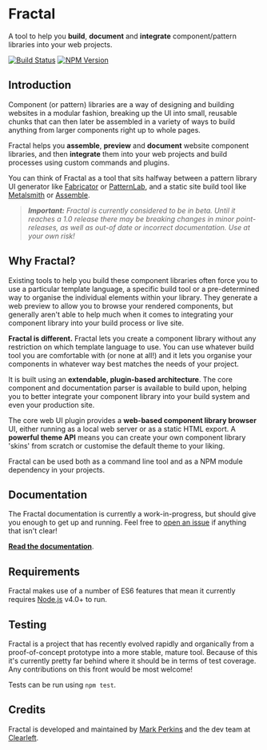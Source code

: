 # Fractal

A tool to help you **build**, **document** and **integrate** component/pattern libraries into your web projects.

[![Build Status](https://img.shields.io/travis/frctl/fractal.svg?style=flat)](https://travis-ci.org/frctl/fractal)
[![NPM Version](https://img.shields.io/npm/v/@frctl/fractal.svg?style=flat)](https://www.npmjs.com/package/@frctl/fractal)

## Introduction

Component (or pattern) libraries are a way of designing and building websites in a modular fashion, breaking up the UI into small, reusable chunks that can then later be assembled in a variety of ways to build anything from larger components right up to whole pages.

Fractal helps you **assemble**, **preview** and **document** website component libraries, and then **integrate** them into your web projects and build processes using custom commands and plugins.

You can think of Fractal as a tool that sits halfway between a pattern library UI generator like [Fabricator](https://fbrctr.github.io) or [PatternLab](http://patternlab.io), and a static site build tool like [Metalsmith](http://metalsmith.io) or [Assemble](https://github.com/assemble/assemble/).

> _**Important:** Fractal is currently considered to be in beta. Until it reaches a 1.0 release there may be breaking changes in minor point-releases, as well as out-of date or incorrect documentation. Use at your own risk!_

## Why Fractal?

Existing tools to help you build these component libraries often force you to use a particular template language, a specific build tool or a pre-determined way to organise the individual elements within your library. They generate a web preview to allow you to browse your rendered components, but generally aren't able to help much when it comes to integrating your component library into your build process or live site.

**Fractal is different.** Fractal lets you create a component library without any restriction on which template language to use. You can use whatever build tool you are comfortable with (or none at all!) and it lets you organise your components in whatever way best matches the needs of your project.

It is built using an **extendable, plugin-based architecture**. The core component and documentation parser is available to build upon, helping you to better integrate your component library into your build system and even your production site.

The core web UI plugin provides a **web-based component library browser** UI, either running as a local web server or as a static HTML export. A **powerful theme API** means you can create your own component library 'skins' from scratch or customise the default theme to your liking.

Fractal can be used both as a command line tool and as a NPM module dependency in your projects.

## Documentation

The Fractal documentation is currently a work-in-progress, but should give you enough to get up and running. Feel free to [open an issue](https://github.com/frctl/fractal/issues) if anything that isn't clear!

[**Read the documentation**](/docs/README.md).

## Requirements

Fractal makes use of a number of ES6 features that mean it currently requires [Node.js](https://nodejs.org) v4.0+ to run.

## Testing

Fractal is a project that has recently evolved rapidly and organically from a proof-of-concept prototype into a more stable, mature tool. Because of this it's currently pretty far behind where it should be in terms of test coverage. Any contributions on this front would be most welcome!

Tests can be run using `npm test`.

## Credits

Fractal is developed and maintained by [Mark Perkins](http://github.com/allmarkedup) and the dev team at [Clearleft](http://clearleft.com).
